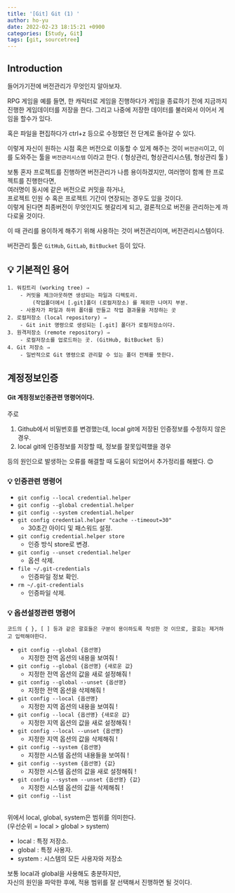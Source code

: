 ```yaml
---
title: '[Git] Git (1) '
author: ho-yu
date: 2022-02-23 18:15:21 +0900
categories: [Study, Git]
tags: [git, sourcetree]
---
```


## Introduction
들어가기전에 버전관리가 무엇인지 알아보자.

RPG 게임을 예를 들면, 한 캐릭터로 게임을 진행하다가 게임을 종료하기 전에 지금까지 진행한 게임데이터를 저장을 한다. 그리고 나중에 저장한 데이터를 불러와서 이어서 게임을 할수가 있다.

혹은 파일을 편집하다가 ctrl+z 등으로 수정했던 전 단계로 돌아갈 수 있다.

이렇게 자신이 원하는 시점 혹은 버전으로 이동할 수 있게 해주는 것이 `버전관리`이고, 이를 도와주는 툴을 `버전관리시스템` 이라고 한다. ( 형상관리, 형상관리시스템, 형상관리 툴 )

보통 혼자 프로젝트를 진행하면 버전관리가 나름 용이하겠지만, 여러명이 함께 한 프로젝트를 진행한다면, <br>
여러명이 동시에 같은 버전으로 커밋을 하거나, <br> 
프로젝트 인원 수 혹은 프로젝트 기간이 연장되는 경우도 있을 것이다.<br>
이렇게 된다면 최종버전이 무엇인지도 헷갈리게 되고, 결론적으로 버전을 관리하는게 까다로울 것이다. 

이 때 관리를 용이하게 해주기 위해 사용하는 것이 버전관리이며, 버전관리시스템이다.

버전관리 툴은 `GitHub`, `GitLab`, `BitBucket` 등이 있다.

## 💡 기본적인 용어
    1. 워킹트리 (working tree) ⇒ 
        - 커밋을 체크아웃하면 생성되는 파일과 디렉토리.
            (작업폴더에서 [.git]폴더 (로컬저장소) 를 제외한 나머지 부분.
        - 사용자가 파일과 하위 폴더를 만들고 작업 결과물을 저장하는 곳
    2. 로컬저장소 (local repository) ⇒
        - Git init 명령으로 생성되는 [.git] 폴더가 로컬저장소이다.
    3. 원격저장소 (remote repository) ⇒
        - 로컬저장소를 업로드하는 곳. (GitHub, BitBucket 등)
    4. Git 저장소 ⇒
        - 일반적으로 Git 명령으로 관리할 수 있는 폴더 전체를 뜻한다.

## 계정정보인증

#### Git 계정정보인증관련 명령어이다.

주로 <br>
1.  Github에서 비밀번호를 변경했는데, local git에 저장된 인증정보를 수정하지 않은 경우.
2.  local git에 인증정보를 저장할 때, 정보를 잘못입력했을 경우<br>

등의 원인으로 발생하는 오류를 해결할 때 도움이 되었어서 추가정리를 해봤다. 😊

### 💡 인증관련 명령어
- `git config --local credential.helper`
- `git config --global credential.helper`
- `git config --system credential.helper`
- `git config credential.helper "cache --timeout=30"`
    - 30초간 아이디 및 패스워드 설정.
- `git config credential.helper store`
    - 인증 방식 store로 변경.
- `git config --unset credential.helper`
    - 옵션 삭제.
- `file ~/.git-credentials`
    - 인증파일 정보 확인.
- `rm ~/.git-credentials`
    - 인증파일 삭제.

### 💡 옵션설정관련 명령어
    코드의 { }, [ ] 등과 같은 괄호들은 구분이 용이하도록 작성한 것 이므로, 괄호는 제거하고 입력해야한다.  

- `git config --global {옵션명}`
    - 지정한 전역 옵션의 내용을 보여줘 !
- `git config --global {옵션명} {새로운 값}`
    - 지정한 전역 옵션의 값을 새로 설정해줘 !
- `git config --global --unset {옵션명}`
    - 지정한 전역 옵션을 삭제해줘 !
- `git config --local {옵션명}`
    - 지정한 지역 옵션의 내용을 보여줘 !
- `git config --local {옵션명} {새로운 값}`
    - 지정한 지역 옵션의 값을 새로 설정해줘 !
- `git config --local --unset {옵션명}`
    - 지정한 지역 옵션의 값을 삭제해줘 !
- `git config --system {옵션명}`
    - 지정한 시스템 옵션의 내용들을 보여줘 !
- `git config --system {옵션명} {값}`
    - 지정한 시스템 옵션의 값을 새로 설정해줘 !
- `git config --system --unset {옵션명} {값}`
    - 지정한 시스템 옵션의 값을 삭제해줘 !
- `git config --list`
<br><br>

위에서 local, global, system은 범위를 의미한다. <br>
(우선순위 = local > global > system)
- local : 특정 저장소.
- global : 특정 사용자. 
- system : 시스템의 모든 사용자와 저장소

보통 local과 global을 사용해도 충분하지만, <br>
자신의 원인을 파악한 후에, 적용 범위를 잘 선택해서 진행하면 될 것이다.









